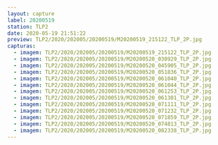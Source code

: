 ```yaml
---
layout: capture
label: 20200519
station: TLP2
date: 2020-05-19 21:51:22
preview: TLP2/2020/202005/20200519/M20200519_215122_TLP_2P.jpg
capturas:
  - imagem: TLP2/2020/202005/20200519/M20200519_215122_TLP_2P.jpg
  - imagem: TLP2/2020/202005/20200519/M20200520_030929_TLP_2P.jpg
  - imagem: TLP2/2020/202005/20200519/M20200520_045905_TLP_2P.jpg
  - imagem: TLP2/2020/202005/20200519/M20200520_051836_TLP_2P.jpg
  - imagem: TLP2/2020/202005/20200519/M20200520_061040_TLP_2P.jpg
  - imagem: TLP2/2020/202005/20200519/M20200520_061044_TLP_2P.jpg
  - imagem: TLP2/2020/202005/20200519/M20200520_061253_TLP_2P.jpg
  - imagem: TLP2/2020/202005/20200519/M20200520_061301_TLP_2P.jpg
  - imagem: TLP2/2020/202005/20200519/M20200520_071111_TLP_2P.jpg
  - imagem: TLP2/2020/202005/20200519/M20200520_071232_TLP_2P.jpg
  - imagem: TLP2/2020/202005/20200519/M20200520_071859_TLP_2P.jpg
  - imagem: TLP2/2020/202005/20200519/M20200520_074813_TLP_2P.jpg
  - imagem: TLP2/2020/202005/20200519/M20200520_082338_TLP_2P.jpg
---
```

